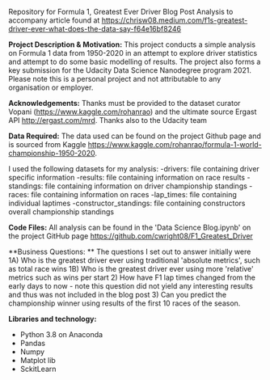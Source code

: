 Repository for Formula 1, Greatest Ever Driver Blog Post
Analysis to accompany article found at 
https://chrisw08.medium.com/f1s-greatest-driver-ever-what-does-the-data-say-f64e16bf8246

**Project Description & Motivation:**
This project conducts a simple analysis on Formula 1 data from 1950-2020 in an attempt to explore driver statistics and attempt to do some basic modelling of results. 
The project also forms a key submission for the Udacity Data Science Nanodegree program 2021. Please note this is a personal project and not attributable to any organisation or employer. 

**Acknowledgements:**
Thanks must be provided to the dataset curator Vopani (https://www.kaggle.com/rohanrao) and the ultimate source Ergast API http://ergast.com/mrd. Thanks also to the Udacity team 

**Data Required:**
The data used can be found on the project Github page and is sourced from Kaggle https://www.kaggle.com/rohanrao/formula-1-world-championship-1950-2020.

I used the following datasets for my analysis:
-drivers: file containing driver specific information
-results: file containing information on race results
-standings: file containing information on driver championship standings
-races: file containing information on races
-lap_times: file containing individual laptimes
-constructor_standings: file containing constructors overall championship standings

**Code Files:**
All analysis can be found in the 'Data Science Blog.ipynb' on the project GitHub page https://github.com/cwright08/F1_Greatest_Driver

**Business Questions: **
The questions I set out to answer initially were
1A) Who is the greatest driver ever using traditional 'absolute metrics', such as total race wins
1B) Who is the greatest driver ever using more 'relative' metrics such as wins per start
2) How have F1 lap times changed from the early days to now - note this question did not yield any interesting results and thus was not included in the blog post
3) Can you predict the championship winner using results of the first 10 races of the season. 

**Libraries and technology:**
- Python 3.8 on Anaconda
- Pandas
- Numpy
- Matplot lib
- SckitLearn


